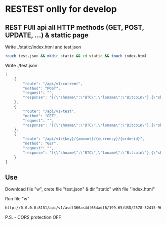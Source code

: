 # RESTEST onlly for develop

## REST FUll api all HTTP methods (GET, POST, UPDATE, ...) & stattic page

Write ./static/index.html and test.json

```bash
touch test.json && mkdir static && cd static && touch index.html
```

Write ./test.json

```javascript
[
    {
        "route": "/api/v1/current",
        "method": "POST",
        "request": "",
        "response": "[{\"shname\":\"BTC\",\"loname\":\"Bitcoin\"},{\"shname\":\"ETH\",\"loname\":\"Ethereum\"},{\"shname\":\"BCH\",\"loname\":\"Bitcoin Cash\"},{\"shname\":\"XRP\",\"loname\":\"Ripple\"}]"
    },
    {
        "route": "/api/v1/test",
        "method": "GET",
        "request": "",
        "response": "[{\"shname\":\"BTC\",\"loname\":\"Bitcoin\"},{\"shname\":\"ETH\",\"loname\":\"Ethereum\"},{\"shname\":\"BCH\",\"loname\":\"Bitcoin Cash\"},{\"shname\":\"XRP\",\"loname\":\"Ripple\"}]"
    },
    {
        "route": "/api/v1/{key}/{amount}/{currency}/{orderid}",
        "method": "GET",
        "request": "",
        "response": "[{\"shname\":\"BTC\",\"loname\":\"Bitcoin\"},{\"shname\":\"ETH\",\"loname\":\"Ethereum\"},{\"shname\":\"BCH\",\"loname\":\"Bitcoin Cash\"},{\"shname\":\"XRP\",\"loname\":\"Ripple\"}]"
    }
]
```

## Use

Download file "w", crete file "test.json" & dir "static" with file "index.html"

Run file "w"

```bash
http://0.0.0.0:8181/api/v1/asdf366as4df654adf6/199.65/USD/2578-52415-965855
```

P.S. - CORS protection OFF
